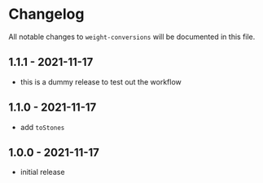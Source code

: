 # Changelog

All notable changes to `weight-conversions` will be documented in this file.

## 1.1.1 - 2021-11-17

- this is a dummy release to test out the workflow﻿

## 1.1.0 - 2021-11-17

- add `toStones`

## 1.0.0 - 2021-11-17

- initial release
